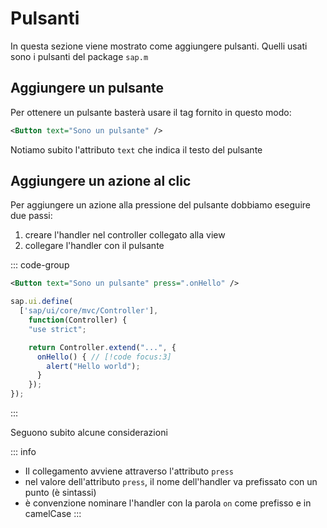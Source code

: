 # Pulsanti

In questa sezione viene mostrato come aggiungere pulsanti. Quelli usati sono i pulsanti
del package `sap.m`

## Aggiungere un pulsante

Per ottenere un pulsante basterà usare il tag fornito in questo modo:

```xml
<Button text="Sono un pulsante" />
```

Notiamo subito l'attributo `text` che indica il testo del pulsante

## Aggiungere un azione al clic

Per aggiungere un azione alla pressione del pulsante dobbiamo eseguire due passi:

1. creare l'handler nel controller collegato alla view
2. collegare l'handler con il pulsante

::: code-group

```xml [view.xml]
<Button text="Sono un pulsante" press=".onHello" />
```

```js [controller.js]
sap.ui.define(
  ['sap/ui/core/mvc/Controller'],
	function(Controller) {
	"use strict";

	return Controller.extend("...", {
      onHello() { // [!code focus:3]
        alert("Hello world");
      }
	});
});

```

:::

Seguono subito alcune considerazioni

::: info
- Il collegamento avviene attraverso l'attributo `press`
- nel valore dell'attributo `press`, il nome dell'handler va prefissato con un punto (è sintassi)
- è convenzione nominare l'handler con la parola `on` come prefisso e in camelCase
:::